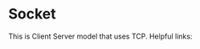 # Socket

This is Client Server model that uses TCP. 
Helpful links:
<a href="https://pubs.opengroup.org/onlinepubs/7908799/xns/syssocket.h.html"></a>
<a href="https://www.linuxhowtos.org/C_C++/socket.htm"></a>
<a href="https://www.geeksforgeeks.org/socket-programming-cc/"></a>

